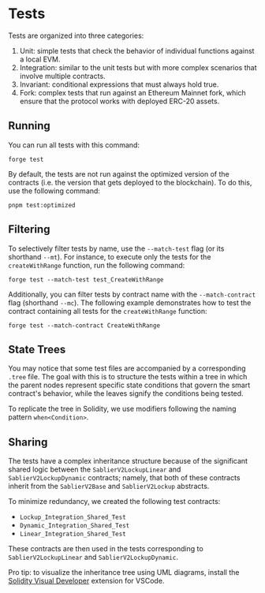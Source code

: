 # Tests

Tests are organized into three categories:

1. Unit: simple tests that check the behavior of individual functions against a local EVM.
2. Integration: similar to the unit tests but with more complex scenarios that involve multiple contracts.
3. Invariant: conditional expressions that must always hold true.
4. Fork: complex tests that run against an Ethereum Mainnet fork, which ensure that the protocol works with deployed
   ERC-20 assets.

## Running

You can run all tests with this command:

```shell
forge test
```

By default, the tests are not run against the optimized version of the contracts (i.e. the version that gets deployed to
the blockchain). To do this, use the following command:

```shell
pnpm test:optimized
```

## Filtering

To selectively filter tests by name, use the `--match-test` flag (or its shorthand `--mt`). For instance, to execute
only the tests for the `createWithRange` function, run the following command:

```shell
forge test --match-test test_CreateWithRange
```

Additionally, you can filter tests by contract name with the `--match-contract` flag (shorthand `--mc`). The following
example demonstrates how to test the contract containing all tests for the `createWithRange` function:

```shell
forge test --match-contract CreateWithRange
```

## State Trees

You may notice that some test files are accompanied by a corresponding `.tree` file. The goal with this is to structure
the tests within a tree in which the parent nodes represent specific state conditions that govern the smart contract's
behavior, while the leaves signify the conditions being tested.

To replicate the tree in Solidity, we use modifiers following the naming pattern `when<Condition>`.

## Sharing

The tests have a complex inheritance structure because of the significant shared logic between the
`SablierV2LockupLinear` and `SablierV2LockupDynamic` contracts; namely, that both of these contracts inherit from the
`SablierV2Base` and `SablierV2Lockup` abstracts.

To minimize redundancy, we created the following test contracts:

- `Lockup_Integration_Shared_Test`
- `Dynamic_Integration_Shared_Test`
- `Linear_Integration_Shared_Test`

These contracts are then used in the tests corresponding to `SablierV2LockupLinear` and `SablierV2LockupDynamic`.

Pro tip: to visualize the inheritance tree using UML diagrams, install the
[Solidity Visual Developer](https://marketplace.visualstudio.com/items?itemName=tintinweb.solidity-visual-auditor)
extension for VSCode.
